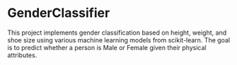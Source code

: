 # GenderClassifier
This project implements gender classification based on height, weight, and shoe size using various machine learning models from scikit-learn. The goal is to predict whether a person is Male or Female given their physical attributes.
